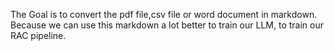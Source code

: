 The Goal is to convert the pdf file,csv file or word document in markdown. Because we can use this markdown a lot better to train our LLM, to train our RAC pipeline.

